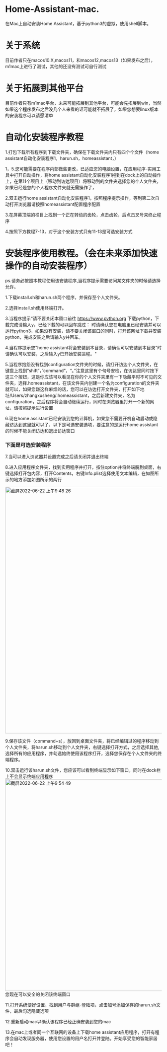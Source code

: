 # Home-Assistant-mac.
在Mac上自动安装Home Assistant，基于python3的虚拟，使用shell脚本。
# 关于系统
目前作者只在macos10.X,macos11，和macos12,macos13（如果发布之后），m1mac上进行了测试，其他的还没有测试可自行测试

# 关于拓展到其他平台
目前作者只有m1mac平台，未来可能拓展到其他平台，可能会先拓展到win，当然如果这个程序发布之后没几个人来看的话可能就不拓展了，如果您想要linux版本的安装程序可以请愿清单

# 自动化安装程序教程
1.打包下载所有程序到下载文件夹，确保在下载文件夹内只有四个个文件（home assistant自动化安装程序1，harun.sh，homeassistant，）

1，5.您可能需要在程序内部做些更改，已适应您的电脑设置，在应用程序-实用工具中打开自动操作，将home assistant自动化安装程序1拖到在dock上的自动操作上，在第11个项目上（移动到访达项目）将移动到的文件夹选择您的个人文件夹，如果已经是您的个人程序文件夹就无需操作了，

2.双击运行home assistant自动化安装程序1，按照程序提示操作，等到第二次自动打开浏览器请按照homeassistant配置程序配置

3.在屏幕顶端的栏目上找到一个正在转动的齿轮，点击齿轮，后点击叉号来终止程序

4.按照下方教程7-13，对于这个安装方式只有11-13是可选安装方式

# 安装程序使用教程。（会在未来添加快速操作的自动安装程序）
ps.请务必按照本教程使用该安装程序,当程序提示需要访问某文件夹的时候请选择允许。

1.下载install.sh和harun.sh两个程序，并保存至个人文件夹。

2.选择install.sh使用终端打开。

3.当程序提示“请不要关闭本窗口前往 https://www.python.org 下载python，下载完成请输入y，已经下载的可以回车跳过： 时请确认您在电脑里已经安装并可以运行python3，如果没有安装，请不要关闭该窗口的同时，打开该网址下载并安装python，完成安装之后请输入y并回车。

4.当程序提示您"home assistant将会安装到本目录，请确认可以安装到本目录"时请确认可以安装，之后输入y已开始安装进程。"

5.当程序抱怨没有找到configuration文件夹的时候，请打开访达个人文件夹，在键盘上找到”shift“，”command“，“。”注意这里有个句号安检，在访达里同时按下这三个按钮，这是你应该可以看见在你的个人文件夹里有一下隐藏平时不可见的文件夹，选择.homeassistant，在该文件夹内创建一个名为configuration的文件夹就可以，如果您嫌这样麻烦的话，您可以在访达打开文件夹，打开如下地址/Users/zhangxusheng/.homeassistant，之后新建文件夹，名为configuration，之后程序将会自动继续运行，同时在浏览器里打开一个新的网址，请按照提示进行设置

6.现在home assistant已经安装到您的计算机，如果您不需要开机自动启动或隐藏访达到这里就可以了，以下是可选安装选项，要注意的是运行home assistant的时候不能关闭访达和退出访达窗口
### 下面是可选安装程序
7.当可以进入浏览器并设置完成之后请关闭并退出终端

8.进入应用程序文件夹，找到实用程序并打开，按住option并将终端脱到桌面，右键选择打开包内容，打开Contents，右键Info.plist选择使用文本编辑，在如图所示的地方添加如图所示的两行

<img width="794" alt="截屏2022-06-22 上午9 48 26" src="https://user-images.githubusercontent.com/81460660/174925958-2c6fa34a-d217-4c5a-b030-859f7cc02202.png">

9.保存该文件（command+s），放回到桌面文件夹，将已经编辑过的程序移动到个人文件夹，将harun.sh移动到个人文件夹，右键选择打开方式，之后选择其他,选择所有的应用程序，并勾选始终使用该程序打开，选择您保存在个人文件夹的终端程序。

10.双击运行该harun.sh文件，您应该可以看到终端显示如下窗口，同时在dock栏上不会显示终端应用程序
<img width="682" alt="截屏2022-06-22 上午9 54 49" src="https://user-images.githubusercontent.com/81460660/174926581-5211280b-cd3c-4c7b-9384-ac9955d1cf14.png">
您现在可以安全的关闭该终端窗口

11.打开系统便好设置，找到用户与群组-登陆项，点击加号添加保存的harun.sh文件，最后勾选隐藏选项

12.重新启动mac以确认该程序已经正确安装到您的mac

13.在mac上或者同一个互联网的设备上下载home assistant应用程序，打开有程序会自动发现服务器，使用您设置的用户名打开并登陆。开始享受您的智能家居吧！
